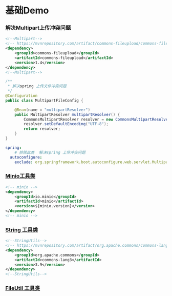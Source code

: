 # 基础Demo
### 解决Multipart上传冲突问题
```xml
<!--Multipart-->
<!-- https://mvnrepository.com/artifact/commons-fileupload/commons-fileupload -->
<dependency>
    <groupId>commons-fileupload</groupId>
    <artifactId>commons-fileupload</artifactId>
    <version>1.4</version>
</dependency>
<!--Multipart-->
```
```java
/**
 * 解决spring 上传文件冲突问题
 */
@Configuration
public class MultipartFileConfig {

    @Bean(name = "multipartResolver")
    public MultipartResolver multipartResolver() {
        CommonsMultipartResolver resolver = new CommonsMultipartResolver();
        resolver.setDefaultEncoding("UTF-8");
        return resolver;
    }
}
```
```yaml
spring:
    # 排除此类  解决spring 上传冲突问题
  autoconfigure:
    exclude: org.springframework.boot.autoconfigure.web.servlet.MultipartAutoConfiguration
```
### [Minio工具类](https://gitee.com/valuenull/java-demo/blob/master/base_demo/src/main/java/com/base/utils/MinioUtils.java)
```xml
<!-- minio -->
<dependency>
    <groupId>io.minio</groupId>
    <artifactId>minio</artifactId>
    <version>${minio.version}</version>
</dependency>
<!-- minio -->
```
### [String 工具类](https://gitee.com/valuenull/java-demo/blob/master/base_demo/src/main/java/com/base/utils/StringUtils)
```xml
<!--StringUtils-->
<!-- https://mvnrepository.com/artifact/org.apache.commons/commons-lang3 -->
<dependency>
    <groupId>org.apache.commons</groupId>
    <artifactId>commons-lang3</artifactId>
    <version>3.9</version>
</dependency>
<!--StringUtils-->
```
### [FileUtil 工具类](https://gitee.com/valuenull/java-demo/blob/master/base_demo/src/main/java/com/base/utils/FileUtils.java)